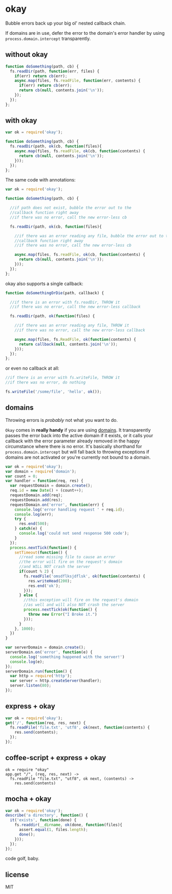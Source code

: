 # okay

Bubble errors back up your big ol' nested callback chain.

If domains are in use, defer the error to the domain's error handler by using `process.domain.intercept` transparently.

## without okay
```js
function doSomething(path, cb) {
  fs.readDir(path, function(err, files) {
    if(err) return cb(err);
    async.map(files, fs.readFile, function(err, contents) {
      if(err) return cb(err);
      return cb(null, contents.join('\n'));
    });
  });
};
```

## with okay
```js
var ok = require('okay');

function doSomething(path, cb) {
  fs.readDir(path, ok(cb, function(files){
    async.map(files, fs.readFile, ok(cb, function(contents) {
      return cb(null, contents.join('\n'));
    }));
  });
};
```

The same code with annotations:

```js
var ok = require('okay');

function doSomething(path, cb) {

  //if path does not exist, bubble the error out to the
  //callback function right away
  //if there was no error, call the new error-less cb

  fs.readDir(path, ok(cb, function(files){

    //if there was an error reading any file, bubble the error out to the
    //callback function right away
    //if there was no error, call the new error-less cb

    async.map(files, fs.readFile, ok(cb, function(contents) {
      return cb(null, contents.join('\n'));
    }));
  });
};
```

okay also supports a single callback:

```js
function doSomethingOrDie(path, callback) {

  //if there is an error with fs.readDir, THROW it
  //if there was no error, call the new error-less callback

  fs.readDir(path, ok(function(files) {

    //if there was an error reading any file, THROW it
    //if there was no error, call the new error-less callback

    async.map(files, fs.ReadFile, ok(function(contents) {
      return callback(null, contents.join('\n'));
    }));
  });
};

```

or even no callback at all:

```js
//if there is an error with fs.writeFile, THROW it
//if there was no error, do nothing

fs.writeFile('/some/file', 'hello', ok());

```


## domains

Throwing errors is _probably_ not what you want to do.

`Okay` comes in __really handy__ if you are using [domains](http://nodejs.org/api/domain.html).  It transparently passes the error back into the active domain if it exists, or it calls your callback with the error parameter already removed in the happy circumstance where there is no error.  It's basically shorthand for `process.domain.intercept` but will fall back to throwing exceptions if domains are not activated or you're currently not bound to a domain.

```js
var ok = require('okay');
var domain = require('domain');
var count = 0;
var handler = function(req, res) {
  var requestDomain = domain.create();
  req.id = new Date() + (count++);
  requestDomain.add(req);
  requestDomain.add(res);
  requestDomain.on('error', function(err) {
    console.log('error handling request ' + req.id);
    console.log(err);
    try {
      res.end(500);
    } catch(e) {
      console.log('could not send response 500 code');
    }
  });
  process.nextTick(function() {
    setTimeout(function() {
      //read some missing file to cause an error
      //the error will fire on the request's domain
      //and WILL NOT crash the server
      if(count % 2) {
        fs.readFile('omsdflksjdflsk', ok(function(contents) {
          res.writeHead(200);
          res.end('ok');
        }));
      } else {
        //this exception will fire on the request's domain
        //as well and will also NOT crash the server
        process.nextTick(ok(function() {
          throw new Error("I Broke it.")
        }));
      }
    }, 1000);
  })
}

var serverDomain = domain.create();
serverDomain.on('error', function(e) {
  console.log('something happened with the server!')
  console.log(e);
});
serverDomain.run(function() {
  var http = require('http');
  var server = http.createServer(handler);
  server.listen(80);
});
```

## express + okay
```js
var ok = require('okay');
get('/', function(req, res, next) {
  fs.readFile('file.txt', 'utf8', ok(next, function(contents) {
    res.send(contents);
  });
});
```

## coffee-script + express + okay
```coffee-script
ok = require "okay"
app.get "/", (req, res, next) ->
  fs.readFile "file.txt", "utf8", ok next, (contents) ->
    res.send(contents)
```

## mocha + okay
```js
var ok = require('okay');
describe('a directory', function() {
  it('exists', function(done) {
    fs.readdir(__dirname, ok(done, function(files){
      assert.equal(1, files.length);
      done();
    }));
  });
});
```

code golf, baby.

## license
MIT
